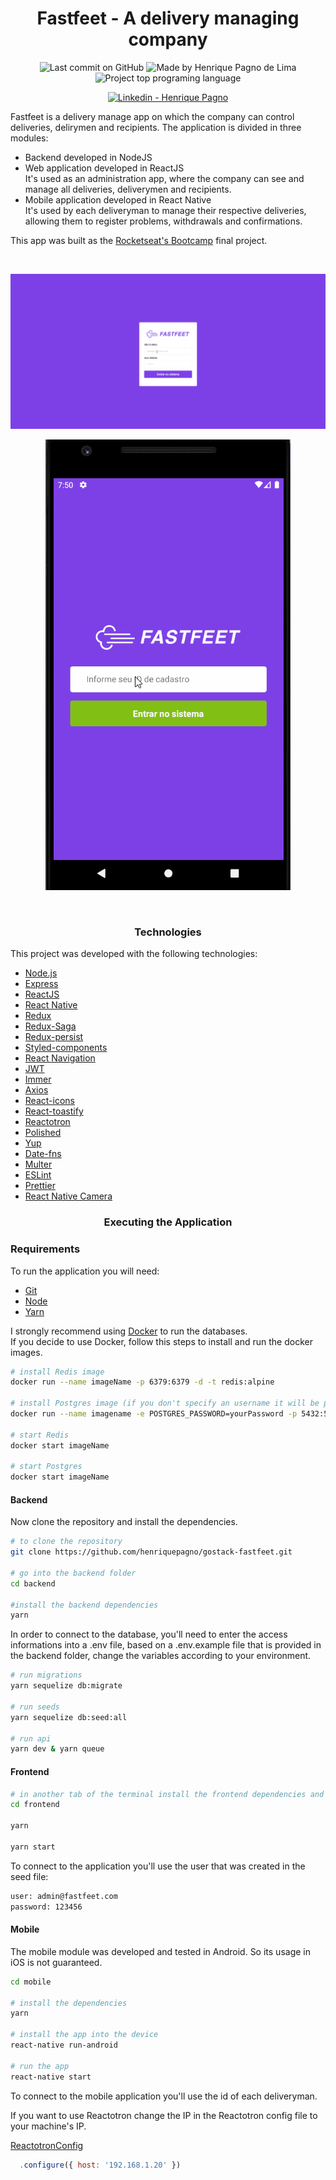 <h1 align="center">
   Fastfeet - A delivery managing company
</h1>

<p align="center">
<img alt="Last commit on GitHub" src="https://img.shields.io/github/last-commit/henriquepagno/gostack-fastfeet?color=7159C1">
<img alt="Made by Henrique Pagno de Lima" src="https://img.shields.io/badge/made%20by-Henrique Pagno de Lima-%20?color=7159C1">
<img alt="Project top programing language" src="https://img.shields.io/github/languages/top/henriquepagno/gostack-fastfeet?color=7159C1">
</p>
<p align="center">
  <a href="https://www.linkedin.com/in/henrique-pagno-de-lima/?locale=en_US" target="_blank" >
    <img alt="Linkedin - Henrique Pagno" src="https://img.shields.io/badge/Linkedin--%23F8952D?style=social&logo=linkedin">
  </a>
</p>

<p>
  Fastfeet is a delivery manage app on which the company can control deliveries, delirymen and recipients.
  The application is divided in three modules:
  <ul>
    <li>Backend developed in NodeJS</li>
    <li>Web application developed in ReactJS
      <br>
      It's used as an administration app, where the company can see and manage all deliveries, deliverymen and recipients.
    </li>
    <li>Mobile application developed in React Native
      <br>
      It's used by each deliveryman to manage their respective deliveries, allowing them to register problems, withdrawals and confirmations.
    </li>
  </ul>
</p>
<p>
  This app was built as the <a href="https://rocketseat.com.br/gostack">Rocketseat's Bootcamp</a> final project.
</p>
<br>

<p align="center">
  <img src="/screenshots/fastfeet_web.gif" alt="Web"/>
</p>

<p align="center">
  <img src="/screenshots/fastfeet_mobile.gif" alt="Mobile"/>
</p>

<br>

<h3 align="center">
  Technologies
</h3>

This project was developed with the following technologies:

-   [Node.js](https://nodejs.org/)
-   [Express](https://expressjs.com/)
-   [ReactJS](https://reactjs.org/)
-   [React Native](https://facebook.github.io/react-native/)
-   [Redux](https://redux.js.org/)
-   [Redux-Saga](https://redux-saga.js.org/)
-   [Redux-persist](https://github.com/rt2zz/redux-persist)
-   [Styled-components](https://www.styled-components.com/)
-   [React Navigation](https://reactnavigation.org/)
-   [JWT](https://jwt.io/)
-   [Immer](https://github.com/immerjs/immer)
-   [Axios](https://github.com/axios/axios)
-   [React-icons](https://react-icons.netlify.com/)
-   [React-toastify](https://github.com/fkhadra/react-toastify)
-   [Reactotron](https://infinite.red/reactotron)
-   [Polished](https://polished.js.org/)
-   [Yup](https://www.npmjs.com/package/yup)
-   [Date-fns](https://date-fns.org/)
-   [Multer](https://github.com/expressjs/multer)
-   [ESLint](https://eslint.org/)
-   [Prettier](https://prettier.io/)
-   [React Native Camera](https://react-native-community.github.io/react-native-camera/)

<h3 align="center">
Executing the Application
</h3>

### Requirements

To run the application you will need:
* [Git](https://git-scm.com)
* [Node](https://nodejs.org/)
* [Yarn](https://yarnpkg.com/) 

I strongly recommend using [Docker](https://www.docker.com/) to run the databases.
<br>
If you decide to use Docker, follow this steps to install and run the docker images.

```bash
# install Redis image
docker run --name imageName -p 6379:6379 -d -t redis:alpine

# install Postgres image (if you don't specify an username it will be postgres by default)
docker run --name imagename -e POSTGRES_PASSWORD=yourPassword -p 5432:5432 -d postgres

# start Redis
docker start imageName

# start Postgres
docker start imageName

```
#### Backend
Now clone the repository and install the dependencies.
```bash
# to clone the repository
git clone https://github.com/henriquepagno/gostack-fastfeet.git

# go into the backend folder
cd backend

#install the backend dependencies
yarn

```
In order to connect to the database, you'll need to enter the access informations into a .env file, based on a .env.example file that is provided in the backend folder, change the variables according to your environment.
```bash
# run migrations
yarn sequelize db:migrate

# run seeds
yarn sequelize db:seed:all

# run api
yarn dev & yarn queue
```
#### Frontend

```bash
# in another tab of the terminal install the frontend dependencies and run it 
cd frontend

yarn

yarn start
```

To connect to the application you'll use the user that was created in the seed file:
```bash
user: admin@fastfeet.com
password: 123456
```

#### Mobile
The mobile module was developed and tested in Android. So its usage in iOS is not guaranteed.

```bash
cd mobile

# install the dependencies
yarn

# install the app into the device
react-native run-android

# run the app
react-native start
```

To connect to the mobile application you'll use the id of each deliveryman.

If you want to use Reactotron change the IP in the Reactotron config file to your machine's IP.

[ReactotronConfig](https://github.com/henriquepagno/gostack-fastfeet/blob/master/mobile/src/config/ReactotronConfig.js)
```javascript
  .configure({ host: '192.168.1.20' })
```

